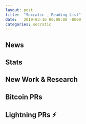 ```yaml
---
layout: post
title:  "Socratic _ Reading List"
date:   2019-03-16 00:00:00 -0000
categories: socratic
---
```


## News

## Stats

## New Work & Research

## Bitcoin PRs

## Lightning PRs ⚡
